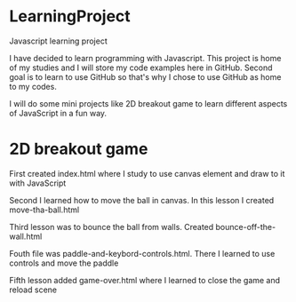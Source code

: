 # LearningProject
Javascript learning project

I have decided to learn programming with Javascript. This project is home of my studies and I will store my code examples here in GitHub. Second goal is to learn to use GitHub so that's why I chose to use GitHub as home to my codes.

I will do some mini projects like 2D breakout game to learn different aspects of JavaScript in a fun way.

# 2D breakout game 
First created index.html where I study to use canvas element and draw to it with JavaScript

Second I learned how to move the ball in canvas. In this lesson I created move-tha-ball.html

Third lesson was to bounce the ball from walls. Created bounce-off-the-wall.html

Fouth file was paddle-and-keybord-controls.html. There I learned to use controls and move the paddle

Fifth lesson added game-over.html where I learned to close the game and reload scene
